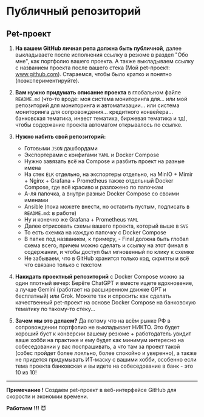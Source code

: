 # Публичный репозиторий

## Pet-проект

1. **На вашем GitHub личная репа должна быть публичной**, далее выкладываете после исполнения ссылку в резюме в раздел "Обо мне", как портфолио вашего проекта. А также выкладываем ссылку с названием проекта после вашего стека (Мой pet-проект: www.github.com). Стараемся, чтобы было кратко и понятно (поэкспериментируйте). 

2. **Вам нужно придумать описание проекта** в глобальном файле `README.md` (что-то вроде: моя система мониторинга для... или мой репозиторий для мониторинга и автоматизации... или система мониторинга для сопровождения... кредитного конвейера... банковская тематика, инвест тематика, биржевая тематика и тд), чтобы содержание проекта автоматом открывалось по ссылке.

3. **Нужно набить свой репозиторий:**

    - Готовыми `JSON` дашбордами
    - Экспортерами с конфигами `YAML` и Docker Compose
    - Нужно завязать всё на Compose и разбить проект на разные имена
    - На стек `ELK` отдельно, на экспортеры отдельно, на MinIO + Mimir + Nginx + Grafana + Prometheus также отдельный Docker Compose, где всё красиво и разложено по папочкам
    - А-ля папочка, а внутри разные Docker Compose со своими именами
    - Ansible (пока можете внести, но оставить пустым, подписать в `README.md`: в работе)
    - Ну и конечно же Grafana + Prometheus `YAML`
    - Далее отрисовать схемы вашего проекта, который выше в `SVG`
    - То есть схемка на каждую папочку с Docker Compose
    - В папке под названием, к примеру, - Final должна быть глобал схема всего, причем можно сделать и ссылку на этот финал в содержании, и чтобы доступ был мгновенный по клику к схемке
    - Не забываем, что в GitHub хранится только код, скрипты и всё что связано только с текстом

4. **Накидать проектный репозиторий** с Docker Compose можно за один плотный вечер: Берёте ChatGPT и вместе ищете вдохновение, а лучше Gemini (работает на расширенном движке GPT и бесплатный) или Grok. Можете так и спросить: как сделать качественный pet-проект на основе Docker Compose на банковскую тематику по такому-то стеку...

5. **Зачем мы это делаем?** Да потому что на всём рынке РФ в сопровождении портфолио не выкладывает НИКТО. Это будет хороший буст к конверсии вашему резюме + работодатель увидит ваше хобби на практике и ему будет как минимум интересно на собеседовании у вас поспрашивать, а что там за проект такой (собес пройдет более лояльно, более спокойно и уверенно), а также не придется придумывать ИТ-маску с вашими хобби, особенно если тема проекта банковская и вы идете на собеседование в банк - это 10 из 10!

---

**Примечание !** Создаем pet-проект в веб-интерфейсе GitHub для скорости и экономии времени. 

**Работаем !!!** 😈
